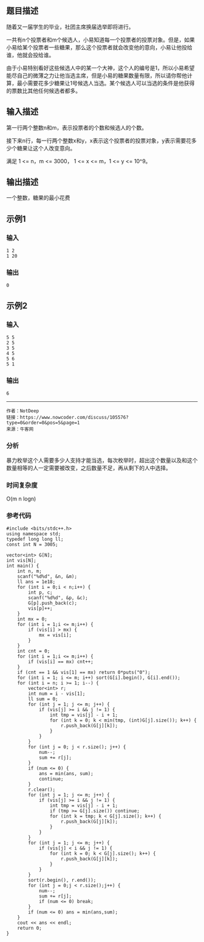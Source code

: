 
## 题目描述

随着又一届学生的毕业，社团主席换届选举即将进行。

一共有n个投票者和m个候选人，小易知道每一个投票者的投票对象。但是，如果小易给某个投票者一些糖果，那么这个投票者就会改变他的意向，小易让他投给谁，他就会投给谁。

由于小易特别看好这些候选人中的某一个大神，这个人的编号是1，所以小易希望能尽自己的微薄之力让他当选主席，但是小易的糖果数量有限，所以请你帮他计算，最小需要花多少糖果让1号候选人当选。某个候选人可以当选的条件是他获得的票数比其他任何候选者都多。

## 输入描述
第一行两个整数n和m，表示投票者的个数和候选人的个数。

接下来n行，每一行两个整数x和y，x表示这个投票者的投票对象，y表示需要花多少个糖果让这个人改变意向。

满足 1 <= n，m <= 3000， 1 <= x <= m，1 <= y <= 10^9。
## 输出描述
一个整数，糖果的最小花费

## 示例1
### 输入
	1 2
	1 20
### 输出
	0
## 示例2
### 输入
	5 5
	2 5
	3 5
	4 5
	5 6
	5 1
### 输出
	6

----

	作者：NotDeep
	链接：https://www.nowcoder.com/discuss/105576?type=0&order=0&pos=5&page=1
	来源：牛客网

### 分析
暴力枚举这个人需要多少人支持才能当选，每次枚举时，超出这个数量以及和这个数量相等的人一定需要被改变，之后数量不足，再从剩下的人中选择。

### 时间复杂度
O(m n logn)

### 参考代码

	#include <bits/stdc++.h>
	using namespace std;
	typedef long long ll;
	const int N = 3005;
	 
	vector<int> G[N];
	int vis[N];
	int main() {
	    int n, m;
	    scanf("%d%d", &n, &m);
	    ll ans = 1e18;
	    for (int i = 0;i < n;i++) {
	        int p, c;
	        scanf("%d%d", &p, &c);
	        G[p].push_back(c);
	        vis[p]++;   
	    }
	    int mx = 0;
	    for (int i = 1;i <= m;i++) {
	        if (vis[i] > mx) {
	            mx = vis[i];
	        }
	    }
	    int cnt = 0;
	    for (int i = 1;i <= m;i++) {
	        if (vis[i] == mx) cnt++;
	    }
	    if (cnt == 1 && vis[1] == mx) return 0*puts("0");
	    for (int i = 1; i <= m; i++) sort(G[i].begin(), G[i].end());
	    for (int i = n; i >= 1; i--) {
	        vector<int> r;
	        int num = i - vis[1];
	        ll sum = 0;
	        for (int j = 1; j <= m; j++) {
	            if (vis[j] >= i && j != 1) {
	                int tmp = vis[j] - i + 1;
	                for (int k = 0; k < min(tmp, (int)G[j].size()); k++) {
	                    r.push_back(G[j][k]);
	                }
	            }
	        }
	        for (int j = 0; j < r.size(); j++) {
	            num--;
	            sum += r[j];
	        }
	        if (num <= 0) {
	            ans = min(ans, sum);
	            continue;
	        }
	        r.clear();
	        for (int j = 1; j <= m; j++) {
	            if (vis[j] >= i && j != 1) {
	                int tmp = vis[j] - i + 1;
	                if (tmp >= G[j].size()) continue;
	                for (int k = tmp; k < G[j].size(); k++) {
	                    r.push_back(G[j][k]);
	                }
	            }
	        }
	        for (int j = 1; j <= m; j++) {
	            if (vis[j] < i && j != 1) {
	                for (int k = 0; k < G[j].size(); k++) {
	                    r.push_back(G[j][k]);
	                }
	            }
	        }
	        sort(r.begin(), r.end());
	        for (int j = 0;j < r.size();j++) {
	            num--;
	            sum += r[j];
	            if (num <= 0) break;
	        }
	        if (num <= 0) ans = min(ans,sum);
	    }
	    cout << ans << endl;
	    return 0;
	}